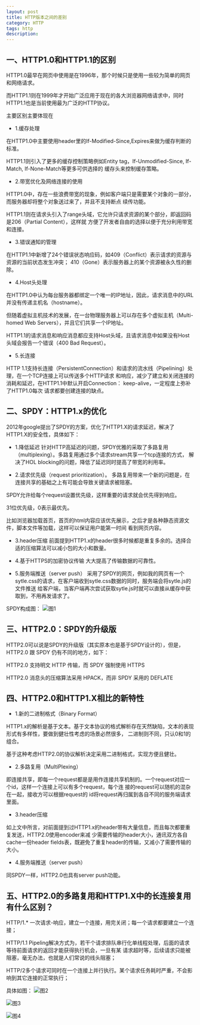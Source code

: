 ```yaml
---
layout: post
title: HTTP版本之间的差别
category: HTTP
tags: http
description: 
---
```


## 一、HTTP1.0和HTTP1.1的区别
HTTP1.0最早在网页中使用是在1996年，那个时候只是使用一些较为简单的网页和网络请求。

而HTTP1.1则在1999年才开始广泛应用于现在的各大浏览器网络请求中，同时HTTP1.1也是当前使用最为广泛的HTTP协议。 

主要区别主要体现在

- 1.缓存处理

在HTTP1.0中主要使用header里的If-Modified-Since,Expires来做为缓存判断的标准。

HTTP1.1则引入了更多的缓存控制策略例如Entity tag，If-Unmodified-Since, If-Match, If-None-Match等更多可供选择的
缓存头来控制缓存策略。

- 2.带宽优化及网络连接的使用

HTTP1.0中，存在一些浪费带宽的现象，例如客户端只是需要某个对象的一部分，而服务器却将整个对象送过来了，并且不支持断点
续传功能。

HTTP1.1则在请求头引入了range头域，它允许只请求资源的某个部分，即返回码是206（Partial Content），这样就
方便了开发者自由的选择以便于充分利用带宽和连接。

- 3.错误通知的管理

在HTTP1.1中新增了24个错误状态响应码，如409（Conflict）表示请求的资源与资源的当前状态发生冲突；
410（Gone）表示服务器上的某个资源被永久性的删除。

- 4.Host头处理

在HTTP1.0中认为每台服务器都绑定一个唯一的IP地址，因此，请求消息中的URL并没有传递主机名（hostname）。

但随着虚拟主机技术的发展，在一台物理服务器上可以存在多个虚拟主机（Multi-homed Web Servers），并且它们共享一个IP地址。

HTTP1.1的请求消息和响应消息都应支持Host头域，且请求消息中如果没有Host头域会报告一个错误（400 Bad Request）。

- 5.长连接

HTTP 1.1支持长连接（PersistentConnection）和请求的流水线（Pipelining）处理，在一个TCP连接上可以传送多个HTTP请求
和响应，减少了建立和关闭连接的消耗和延迟，在HTTP1.1中默认开启Connection： keep-alive，一定程度上弥补了HTTP1.0每次
请求都要创建连接的缺点。

## 二、SPDY：HTTP1.x的优化

2012年google提出了SPDY的方案，优化了HTTP1.X的请求延迟，解决了HTTP1.X的安全性，具体如下：

- 1.降低延迟
针对HTTP高延迟的问题，SPDY优雅的采取了多路复用（multiplexing）。多路复用通过多个请求stream共享一个tcp连接的方式，
解决了HOL blocking的问题，降低了延迟同时提高了带宽的利用率。

- 2.请求优先级（request prioritization）。
多路复用带来一个新的问题是，在连接共享的基础之上有可能会导致关键请求被阻塞。

SPDY允许给每个request设置优先级，这样重要的请求就会优先得到响应。

31位优先级，0表示最优先。

比如浏览器加载首页，首页的html内容应该优先展示，之后才是各种静态资源文件，脚本文件等加载，这样可以保证用户能第一时间
看到网页内容。

- 3.header压缩
前面提到HTTP1.x的header很多时候都是重复多余的。选择合适的压缩算法可以减小包的大小和数量。

- 4.基于HTTPS的加密协议传输
大大提高了传输数据的可靠性。

- 5.服务端推送（server push）
采用了SPDY的网页，例如我的网页有一个sytle.css的请求，在客户端收到sytle.css数据的同时，服务端会将sytle.js的文件推送
给客户端，当客户端再次尝试获取sytle.js时就可以直接从缓存中获取到，不用再发请求了。

SPDY构成图：
![图1](http://img.mp.itc.cn/upload/20170731/4b09ae436fcf4d0ab2a1e76a488b2b9e.jpg)

## 三、HTTP2.0：SPDY的升级版

HTTP2.0可以说是SPDY的升级版（其实原本也是基于SPDY设计的），但是，HTTP2.0 跟 SPDY 仍有不同的地方，如下：

HTTP2.0 支持明文 HTTP 传输，而 SPDY 强制使用 HTTPS

HTTP2.0 消息头的压缩算法采用 HPACK，而非 SPDY 采用的 DEFLATE

## 四、HTTP2.0和HTTP1.X相比的新特性
- 1.新的二进制格式（Binary Format）

HTTP1.x的解析是基于文本。基于文本协议的格式解析存在天然缺陷，文本的表现形式有多样性，要做到健壮性考虑的场景必然很多，
二进制则不同，只认0和1的组合。

基于这种考虑HTTP2.0的协议解析决定采用二进制格式，实现方便且健壮。

- 2.多路复用（MultiPlexing）

即连接共享，即每一个request都是是用作连接共享机制的。一个request对应一个id，这样一个连接上可以有多个request，每个连
接的request可以随机的混杂在一起，接收方可以根据request的 id将request再归属到各自不同的服务端请求里面。

- 3.header压缩

如上文中所言，对前面提到过HTTP1.x的header带有大量信息，而且每次都要重复发送，HTTP2.0使用encoder来减
少需要传输的header大小，通讯双方各自cache一份header fields表，既避免了重复header的传输，又减小了需要传输的大小。

- 4.服务端推送（server push）

同SPDY一样，HTTP2.0也具有server push功能。

## 五、HTTP2.0的多路复用和HTTP1.X中的长连接复用有什么区别？

HTTP/1.* 一次请求-响应，建立一个连接，用完关闭；每一个请求都要建立一个连接；

HTTP/1.1 Pipeling解决方式为，若干个请求排队串行化单线程处理，后面的请求等待前面请求的返回才能获得执行机会，一旦有某
请求超时等，后续请求只能被阻塞，毫无办法，也就是人们常说的线头阻塞；

HTTP/2多个请求可同时在一个连接上并行执行。某个请求任务耗时严重，不会影响到其它连接的正常执行；

具体如图：
![图2](http://img.mp.itc.cn/upload/20170731/fe1cda26ec2b4cf7b1a7b6a676c05fb5_th.jpg)


![图3](https://img-blog.csdn.net/20170406101003201?watermark/2/text/aHR0cDovL2Jsb2cuY3Nkbi5uZXQvemh1eWlxdWFu/font/5a6L5L2T/fontsize/400/fill/I0JBQkFCMA==/dissolve/70/gravity/SouthEast)


![图4](https://img-blog.csdn.net/20170406101019438?watermark/2/text/aHR0cDovL2Jsb2cuY3Nkbi5uZXQvemh1eWlxdWFu/font/5a6L5L2T/fontsize/400/fill/I0JBQkFCMA==/dissolve/70/gravity/SouthEast)
